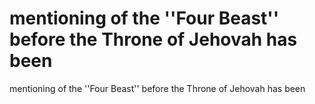 # mentioning of the ''Four Beast'' before the Throne of Jehovah has been

mentioning of the ''Four Beast'' before the Throne of Jehovah has been